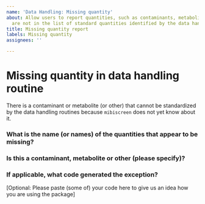 ```yaml
---
name: 'Data Handling: Missing quantity'
about: Allow users to report quantities, such as contaminants, metabolites, etc, that
  are not in the list of standard quantities identified by the data handling routines
title: Missing quantity report
labels: Missing quantity
assignees: ''

---
```


# Missing quantity in data handling routine
There is a contaminant or metabolite (or other) that cannot be standardized by the data handling routines because `mibiscreen` does not yet know about it.

### What is the name (or names) of the quantities that appear to be missing?

### Is this a contaminant, metabolite or other (please specify)?

### If applicable, what code generated the exception?
[Optional: Please paste (some of) your code here to give us an idea how you are using the package]
